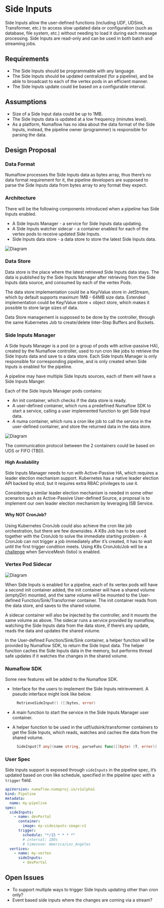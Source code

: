 # Side Inputs

Side Inputs allow the user-defined functions (including UDF, UDSink, Transformer, etc.) to access slow updated data or configuration (such as database, file system, etc.) without needing to load it during each message processing. Side Inputs are read-only and can be used in both batch and streaming jobs.

## Requirements

- The Side Inputs should be programmable with any language.
- The Side Inputs should be updated centralized (for a pipeline), and be able to broadcast to each of the vertex pods in an efficient manner.
- The Side Inputs update could be based on a configurable interval.

## Assumptions

- Size of a Side Input data could be up to 1MB.
- The Side Inputs data is updated at a low frequency (minutes level).
- As a platform, Numaflow has no idea about the data format of the Side Inputs, instead, the pipeline owner (programmer) is responsible for parsing the data.

## Design Proposal

### Data Format

Numaflow processes the Side Inputs data as bytes array, thus there’s no data format requirement for it, the pipeline developers are supposed to parse the Side Inputs data from bytes array to any format they expect.

### Architecture

There will be the following components introduced when a pipeline has Side Inputs enabled.

- A Side Inputs Manager - a service for Side Inputs data updating.
- A Side Inputs watcher sidecar - a container enabled for each of the vertex pods to receive updated Side Inputs.
- Side Inputs data store - a data store to store the latest Side Inputs data.

![Diagram](../assets/side-inputs-architecture.png)

### Data Store

Data store is the place where the latest retrieved Side Inputs data stays. The data is published by the Side Inputs Manager after retrieving from the Side Inputs data source, and consumed by each of the vertex Pods.

The data store implementation could be a Key/Value store in JetStream, which by default supports maximum 1MB - 64MB size data. Extended implementation could be Key/Value store + object store, which makes it possible to store large sizes of data.

Data Store management is supposed to be done by the controller, through the same Kubernetes Job to create/delete Inter-Step Buffers and Buckets.

### Side Inputs Manager

A Side Inputs Manager is a pod (or a group of pods with active-passive HA), created by the Numaflow controller, used to run cron like jobs to retrieve the Side Inputs data and save to a data store. Each Side Inputs Manager is only responsible for corresponding pipeline, and is only created when Side Inputs is enabled for the pipeline.

A pipeline may have multiple Side Inputs sources, each of them will have a Side Inputs Manger.

Each of the Side Inputs Manager pods contains:

- An init container, which checks if the data store is ready.
- A user-defined container, which runs a predefined Numaflow SDK to start a service, calling a user implemented function to get Side Input data.
- A numa container, which runs a cron like job to call the service in the user-defined container, and store the returned data in the data store.

![Diagram](../assets/side-inputs-manager.png)

The communication protocol between the 2 containers could be based on UDS or FIFO (TBD).

#### High Availability

Side Inputs Manager needs to run with Active-Passive HA, which requires a leader election mechanism support. Kubernetes has a native leader election API backed by etcd, but it requires extra RBAC privileges to use it.

Considering a similar leader election mechanism is needed in some other scenarios such as Active-Passive User-defined Source, a proposal is to implement our own leader election mechanism by leveraging ISB Service.

#### Why NOT CronJob?

Using Kubernetes CronJob could also achieve the cron like job orchestration, but there are few downsides.
A K8s Job has to be used together with the CronJob to solve the immediate starting problem - A CronJob can not trigger a job immediately after it’s created, it has to wait until the first trigger condition meets.
Using K8s CronJob/Job will be a [challenge](https://github.com/istio/istio/issues/6324) when ServiceMesh (Istio) is enabled.

### Vertex Pod Sidecar

![Diagram](../assets/side-inputs-vertex-pod.png)

When Side Inputs is enabled for a pipeline, each of its vertex pods will have a second init container added,
the init container will have a shared volume (emptyDir) mounted,
and the same volume will be mounted to the User-defined Function/Sink/Transformer container.
The init container reads from the data store, and saves to the shared volume.

A sidecar container will also be injected by the controller, and it mounts the same volume as above. The sidecar runs a service provided by numaflow, watching the Side Inputs data from the data store, if there’s any update, reads the data and updates the shared volume.

In the User-defined Function/Sink/Sink container, a helper function will be provided by Numaflow SDK, to return the Side Input data. The helper function caches the Side Inputs data in the memory, but performs thread safe updates if it watches the changes in the shared volume.

### Numaflow SDK

Some new features will be added to the Numaflow SDK.

- Interface for the users to implement the Side Inputs retrievement. A pseudo interface might look like below.

  ```go
    RetrieveSideInput() ([]bytes, error)
  ```

- A main function to start the service in the Side Inputs Manager user container.
- A helper function to be used in the udf/udsink/transformer containers to get the Side Inputs, which reads, watches and caches the data from the shared volume.

  ```go
    SideInput[T any](name string, parseFunc func([]byte) (T, error)) (T, error)
  ```

### User Spec

Side Inputs support is exposed through `sideInputs` in the pipeline spec, it’s updated based on cron like schedule, specified in the pipeline spec with a `trigger` field.

```yaml
apiVersion: numaflow.numaproj.io/v1alpha1
kind: Pipeline
metadata:
  name: my-pipeline
spec:
  sideInputs:
    - name: devPortal
      container:
        image: my-sideinputs-image:v1
      trigger:
        schedule: "*/15 * * * *"
        # interval: 180s
        # timezone: America/Los_Angeles
  vertices:
    - name: my-vertex
      sideInputs:
        - devPortal
```

## Open Issues

- To support multiple ways to trigger Side Inputs updating other than cron only?
- Event based side inputs where the changes are coming via a stream?
